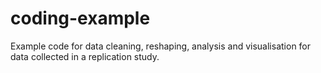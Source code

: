 # coding-example
Example code for data cleaning, reshaping, analysis and visualisation for data collected in a replication study. 
